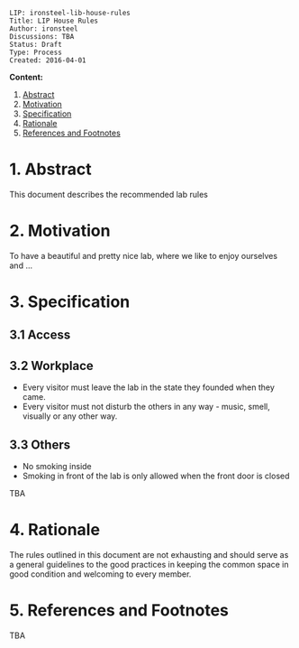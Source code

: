 ```
LIP: ironsteel-lib-house-rules
Title: LIP House Rules 
Author: ironsteel
Discussions: TBA 
Status: Draft
Type: Process
Created: 2016-04-01
```


**Content:**

1. [Abstract](#1-abstract)
2. [Motivation](#2-motivation)
3. [Specification](#3-specification)
4. [Rationale](#4-rationale)
5. [References and Footnotes](#5-references-and-footnotes)


# 1. Abstract

This document describes the recommended lab rules

# 2. Motivation

To have a beautiful and pretty nice lab, where we like to enjoy ourselves and ...

# 3. Specification

## 3.1 Access
## 3.2 Workplace

* Every visitor must leave the lab in the state they founded when they came.
* Every visitor must not disturb the others in any way - music, smell, visually or any other way.

## 3.3 Others

* No smoking inside
* Smoking in front of the lab is only allowed when the front door is closed 


TBA

# 4. Rationale

The rules outlined in this document are not exhausting and should serve as a general guidelines to the good practices in keeping the common space in good condition and welcoming to every member.

# 5. References and Footnotes

TBA
